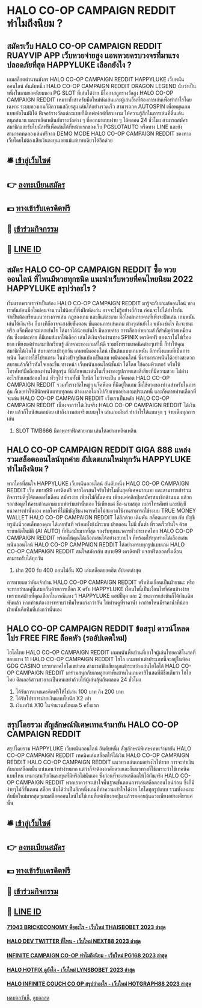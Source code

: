 # HALO CO-OP CAMPAIGN REDDIT ทำไมถึงนิยม ?
## สมัครเว็บ HALO CO-OP CAMPAIGN REDDIT RUAYVIP APP เว็บหวยจ่ายสูง แอพหวยครบวงจรที่มาแรงปลอดภัยที่สุด HAPPYLUKE เลือกยังไง ?
เกมสล็อตตำนานมังกร HALO CO-OP CAMPAIGN REDDIT HAPPYLUKE เว็บพนันออนไลน์ อันดับหนึ่ง HALO CO-OP CAMPAIGN REDDIT DRAGON LEGEND นับว่าเป็นหนึ่งในเกมยอดนิยมของ PG SLOT ที่เล่นได้ง่าย มีโอกาสถูกรางวัลสูง HALO CO-OP CAMPAIGN REDDIT เหมาะทั้งสำหรับมือใหม่หัดเล่นและผู้เล่นอื่นที่ต้องการเล่นเพื่อทำกำไรโดยเฉพาะ ระบบของเกมก็มีความเสถียรสูง เล่นได้อย่างรวดเร็ว สามารถกด AUTOSPIN เพื่อหมุนเกมแบบอัตโนมัติได้ ฟีเจอร์รางวัลแต่ละแบบก็มีเอฟเฟกต์ที่สวยงาม ให้ความรู้สึกในการเล่นที่ตื่นเต้น สนุกสนาน และเพลิดเพลินกับรางวัลต่าง ๆ ที่ออกมาแบบง่าย ๆ ได้ตลอด 24 ชั่วโมง สามารถสมัครสมาชิกและรับโบนัสฟรีเพื่อเล่นได้ที่หน้าแรกของเว็บ PGSLOTAUTO หรือทาง LINE และยังสามารถทดลองเล่นฟรีจาก DEMO MODE HALO CO-OP CAMPAIGN REDDIT ของทางเว็บโดยไม่ต้องเสียเงินลงทุนเลยแม้แต่บาทเดียวได้อีกด้วย

## 🛎 [เข้าสู่เว็บไซต์](https://bit.ly/3SdLNi2)
## 👉 [ลงทะเบียนสมัคร](https://bit.ly/3SdLNi2)
## 💵 [ทางเข้ารับเครดิตฟรี](https://bit.ly/3dyRKHj)
## 👑 [เข้าร่วมกิจกรรม](https://bit.ly/3dyRKHj)
## 📱 [LINE ID](https://bit.ly/3dyRKHj)

## สมัคร HALO CO-OP CAMPAIGN REDDIT ซื้อ หวยออนไลน์ ที่ไหนมีหวยทุกชนิด แนะนำเว็บหวยที่คนไทยนิยม 2022 HAPPYLUKE สรุปว่าอะไร ?
เริ่มแรกพวกเราจำเป็นต้อง HALO CO-OP CAMPAIGN REDDIT มารู้จะกับเกมส์ออนไลน์ ของเรากันก่อนมือใหม่คนจำนวนไม่น้อยที่พึ่งฝึกหัดเล่น อาจจะไม่รู้อย่างถี่ถ้วน ก่อนจะไปได้กำไรกัน จำเป็นต้องเรียนแนวทางการเล่น กฎของเกม และก็แต่ละเกม มือใหม่หลายคนที่เพิ่งจะฝึกเล่น เกมพนัน เล่นได้เงินจริง ก็บางทีก็อาจจะสงสัยขั้นตอน ขั้นตอนการเล่นเกม ต่างๆเล่นยังไง พนันเช่นไร ถึงจะชนะหรือ แจ็กพ็อตจะแตกเช่นไร ได้มากได้น้อยเช่นไร มีหลายค่าย การเลือกค่ายเกมส์ ก็สำคัญด้วยเหมือนกัน ซึ่งแต่ละค่าย ก็มีเกมส์มากให้เลือก
เล่นได้เงินจริงผ่านทาง SPINIX เครดิตฟรี ของเราไม่ใช่เรื่องยาก เพียงแค่ท่านสมาชิกเรียนรู้ ลักษณะของเกมส์ให้ดี รวมทั้งทราบเทคนิคต่างๆเท่านี้ ก็ทำให้คุณสมาชิกได้เงินใช้ สบายกระเป๋าทุกวัน เกมพนันออนไลน์ เป็นต้นแบบเกมพนัน อีกหนึ่งแบบที่เป็นการพนัน โดยการใช้โปรแกรม ในช่วงปัจจุบันแปลงเป็นเกม พนันออนไลน์ ซึ่งสามารถพนันได้อย่างสะดวกสบายแล้วก็เร็วทันใจเยอะขึ้น
ทางหน้า เว็บพนันออนไลน์ชั้นนำ ได้โดย ใช้คอมพิวเตอร์ หรือใช้ โทรศัพท์มือถือของท่านได้ทุกรุ่น ที่มีลักษณะเด่นในเรื่องของรูปภาพแสงสีเสียงที่มีความสวย ไม่ต่างอะไรกับเกมส์ออนไลน์ ทั่วๆไป รวมทั้งมี โบนัส ไม่ว่าจะเป็น แจ็คพอต HALO CO-OP CAMPAIGN REDDIT รวมทั้งรางวัลใหญ่ๆ แจ็คพ็อต ที่มีอยู่ในเกม ซึ่งใช้ดวงของท่านสำหรับในการลุ้น ก็เลยทำให้มีนักพนันแทบทุกคน ต่างเผลอไผลไปกับแบบอย่างเกมประเภทนี้ และก็หลายท่านเลือกที่จะเล่น HALO CO-OP CAMPAIGN REDDIT เว็บเราเป็นหลัก HALO CO-OP CAMPAIGN REDDIT เนื่องจากว่าได้เงินจริง HALO CO-OP CAMPAIGN REDDIT ได้เงินง่าย แล้วก็โบนัสแตกบ่อย
เข้าถึงภาพสมจริงแบบจุใจ เล่นเกมมันส์ ทำกำไรได้แบบจุก ๆ จ่ายเต็มทุกการเล่น
1. SLOT TMB666 มีภาพกราฟิกสวยงาม เล่นได้อย่างเพลิดเพลิน

## HALO CO-OP CAMPAIGN REDDIT GIGA 888 แหล่งรวมสล็อตออนไลน์ทุกค่าย อัปเดตเกมใหม่ทุกวัน HAPPYLUKE ทำไมถึงนิยม ?
หากใครที่สนใจ HAPPYLUKE เว็บพนันออนไลน์ อันดับหนึ่ง HALO CO-OP CAMPAIGN REDDIT เว็บ สบาย99 เครดิตฟรี หากใครสนใจรับโปรโมชั่นสุดพิเศษมากมาย และสามารถเข้าร่วมกิจกรรมดีๆได้ตลอดทั้งเดือน สมัครง่าย เพียงไม่กี่ขั้นตอน เพียงแค่คลิกปุ่มสมัครสมาชิกด้านบน แล้วกรอกข้อมูลให้ครบถ้วนตามแบบฟอร์มเท่านั้นเอง ใช้เพียงแค่ ชื่อ-นามสกุล เบอร์โทรศัพท์ และบัญชีธนาคารเท่านั้นเอง หากใครที่ไม่มีบัญชีธนาคารหรือไม่สะดวกใช้งานสามารถใช้ระบบ TRUE MONEY WALLET HALO CO-OP CAMPAIGN REDDIT ได้อีกด้วย เดิมพัน สล็อตแตกบ่อย กับ บัญชีทรูมันนี่วอลเล็ทของคุณ ได้เลยทันที พร้อมทั้งยังมีระบบ ฝากถอน ไม่มี ขั้นต่ำ ที่รวดเร็วทันใจ ด้วยระบบอัตโนมัติ (AI AUTO) ที่ทันสมัยมากที่สุด รองรับทุกธนาคารทั่วประเทศไทย HALO CO-OP CAMPAIGN REDDIT พร้อมให้คุณได้เลือกเล่นได้อย่างสบายใจ ที่พร้อมให้ทุกท่านได้เลือกเล่น พนันออนไลน์ HALO CO-OP CAMPAIGN REDDIT ได้อย่างครบทุกรูปแบบเกม HALO CO-OP CAMPAIGN REDDIT สนใจสมัครกับ สบาย99 เครดิตฟรี แจกฟรีตลอดทั้งเดือนสามารถรับได้ทุกวัน
1. ฝาก 200 รับ 400 ถอนไม่อั้น XO เล่นสล็อตยอดฮิต อัปเดตล่าสุด

การทายผลว่าทีมเจ้าบ้าน HALO CO-OP CAMPAIGN REDDIT หรือทีมเยือนเป็นฝ่ายชนะ หรือจะทายว่าผลคู่นี้เสมอกันด้วยการเลือก X ครับ HAPPYLUKE เงื่อนไขนี้เป็นเงื่อนไขที่ค่อนข้างง่ายเพราะแค่ฝ่ายที่คุณเลือกในกรณีแทง 1 HAPPYLUKE แฮปปี้ลุค และ 2 ชนะการแข่งขันก็ได้เงินเดิมพันแล้ว หากท่านต้องการทราบว่าทีมไหนเก่งกว่ากัน ให้ท่านดูที่ราคาน้ำ หาก่ายไหนมีราคาน้ำที่น้อย ฝ่ายนั้นคือทีมที่เก่งกว่านั้นเอง

## HALO CO-OP CAMPAIGN REDDIT ข้อสรุป ดาวน์โหลดโปร FREE FIRE ล็อคหัว (รออัปเดตใหม่)
ไฮโลไทย HALO CO-OP CAMPAIGN REDDIT เกมพนันพื้นบ้านที่เอาใจผู้เล่นไทยคาสิโนสดที่ชอบแทง 11 HALO CO-OP CAMPAIGN REDDIT ไฮโล เกมเขย่าเต๋าประเภทนี้จะอยู่ในห้อง GDG CASINO บรรยากาศไฮโลเขย่าสด สามารถฟังเสียงลูกเต๋าระหว่างเล่นไฮโลได้ HALO CO-OP CAMPAIGN REDDIT มาร่วมสนุกกับเกมลูกเต๋าพื้นบ้านในเกมคาสิโนสดที่มีชื่อเต็มว่า ไฮโลไทย ดีลเลอร์สาวสวยจะเป็นคนเขย่าถ้วยให้ผู้เล่นลุ้นกันตลอด 24 ชั่วโมง
1. ได้รับการแจกเครดิตฟรีให้ไปเล่น 100 บาท ถึง 200 บาท
2. ได้รับโปรการฝากเงินแบบโบนัส X2 เท่า
3. เงินเทริน์ X10 ในจำนวนทั้งหมด 5 ครั้งแรก

## สรุปโดยรวม สัญลักษณ์พิเศษเทพเจ้ามายัน HALO CO-OP CAMPAIGN REDDIT
สรุปโดยรวม HAPPYLUKE เว็บพนันออนไลน์ อันดับหนึ่ง สัญลักษณ์พิเศษเทพเจ้ามายัน HALO CO-OP CAMPAIGN REDDIT เทคนิคเล่นสล็อตให้ได้เงิน HALO CO-OP CAMPAIGN REDDIT HALO CO-OP CAMPAIGN REDDIT แนวทางเล่นเกมอย่างไรให้รวย การจะทำเงินกับเกมสล็อตนั้น แน่นอนว่าทำง่ายมาก แต่ว่าก็จำต้องอาศัยดวงและก็แนวทางที่ใช้เพราะว่าใช้เทคนิคแบบไหน เหมาะสมกับเงินลงทุนที่มีหรือไม่นั่นเอง ซึ่งก่อนที่จะเล่นสล็อตให้ได้เงินจริง HALO CO-OP CAMPAIGN REDDIT พวกเราควรจะเข้าใจพื้นฐานขั้นตอนการเล่นสล็อตออนไลน์ก่อน ซึ่งก็มีง่ายๆไม่กี่ขั้นตอน สล็อต นับได้ว่าเป็นอีกหนึ่งเกมที่ทำความเข้าใจได้ง่าย ไฮโลทุกรูปแบบ รวมทั้งเหมาะกับมือใหม่มากสุดๆเกมสล็อตออนไลน์ไม่ใช่เกมที่แค่เพียงกดปุ่ม แล้วรอคอยลุ้นดวงเพียงอย่างเดียวแค่นั้น

## 🛎 [เข้าสู่เว็บไซต์](https://bit.ly/3SdLNi2)
## 👉 [ลงทะเบียนสมัคร](https://bit.ly/3SdLNi2)
## 💵 [ทางเข้ารับเครดิตฟรี](https://bit.ly/3dyRKHj)
## 👑 [เข้าร่วมกิจกรรม](https://bit.ly/3dyRKHj)
## 📱 [LINE ID](https://bit.ly/3dyRKHj)

#### [71043 BRICKECONOMY คืออะไร - เว็บใหม่ THAISBOBET 2023 ล่าสุด](https://atom.io/themes/71043%20brickeconomy%20คืออะไร%20-%20เว็บใหม่%20thaisbobet%202023%20ล่าสุด)
#### [HALO DEV TWITTER ที่ไหน - เว็บใหม่ NEXT88 2023 ล่าสุด](https://atom.io/themes/halo%20dev%20twitter%20ที่ไหน%20-%20เว็บใหม่%20next88%202023%20ล่าสุด)
#### [INFINITE CAMPAIGN CO-OP ทำไมถึงนิยม - เว็บใหม่ PG168 2023 ล่าสุด](https://atom.io/themes/infinite%20campaign%20co-op%20ทำไมถึงนิยม%20-%20เว็บใหม่%20pg168%202023%20ล่าสุด)
#### [HALO HOTFIX ดูยังไง - เว็บใหม่ LYNSBOBET 2023 ล่าสุด](https://atom.io/themes/halo%20hotfix%20ดูยังไง%20-%20เว็บใหม่%20lynsbobet%202023%20ล่าสุด)
#### [HALO INFINITE COUCH CO OP สรุปว่าอะไร - เว็บใหม่ HOTGRAPH88 2023 ล่าสุด](https://atom.io/themes/halo%20infinite%20couch%20co%20op%20สรุปว่าอะไร%20-%20เว็บใหม่%20hotgraph88%202023%20ล่าสุด)

[ผลบอลวันนี้](https://siamsport.tv "ผลบอลวันนี้"), [ดูบอลสด](https://siamsport.tv/ดูบอลสด "ดูบอลสด")